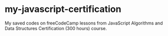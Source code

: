 # my-javascript-certification
My saved codes on freeCodeCamp lessons from JavaScript Algorithms and Data Structures Certification (300 hours) course.

